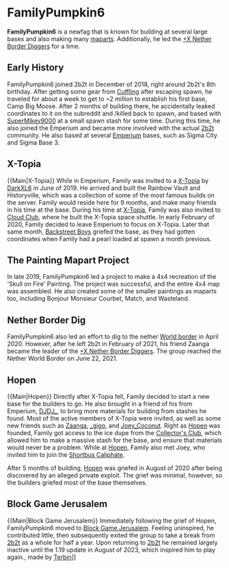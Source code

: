 # FamilyPumpkin6

**FamilyPumpkin6** is a newfag that is known for building at several large bases and also making many [maparts](https://2b2t.miraheze.org/wiki/Mapart). Additionally, he led the [+X Nether Border Diggers](https://2b2t.miraheze.org/wiki/%2BX_Nether_Border_Diggers) for a time.

## Early History
FamilyPumpkin6 joined 2b2t in December of 2018, right around 2b2t's 8th birthday. After getting some gear from [Cuffling](https://2b2t.miraheze.org/wiki/Cuffling) after escaping spawn, he traveled for about a week to get to ~2 million to establish his first base, Camp Big Moose. After 2 months of building there, he accidentally leaked coordinates to it on the subreddit and /killed back to spawn, and based with [SuperMikey9000](https://2b2t.miraheze.org/wiki/SuperMikey9000) at a small spawn stash for some time. During this time, he also joined the Emperium and became more involved with the actual [2b2t](https://2b2t.miraheze.org/wiki/2b2t) community. He also based at several [Emperium](https://2b2t.miraheze.org/wiki/Emperium) bases, such as Sigma City and Sigma Base 3.

## X-Topia
{{Main|X-Topia}}
While in Emperium, Family was invited to a [X-Topia](https://2b2t.miraheze.org/wiki/X-Topia) by [DarkXL6](https://2b2t.miraheze.org/wiki/DarkXL6) in June of 2019. He arrived and built the Rainbow Vault and Historyville, which was a collection of some of the most famous builds on the server. Family would reside here for 9 months, and make many friends in his time at the base. During his time at [X-Topia](https://2b2t.miraheze.org/wiki/X-Topia), Family was also invited to [Cloud Club](https://2b2t.miraheze.org/wiki/Cloud_Club), where he built the X-Topia space shuttle. In early February of 2020, Family decided to leave Emperium to focus on X-Topia. Later that same month, [Backstreet Boys](https://2b2t.miraheze.org/wiki/Backstreet_Boys) griefed the base, as they had gotten coordinates when Family had a pearl loaded at spawn a month previous.

## The Painting Mapart Project
In late 2019, FamilyPumpkin6 led a project to make a 4x4 recreation of the 'Skull on Fire' Painting. The project was successful, and the entire 4x4 map was assembled. He also created some of the smaller paintings as maparts too, including Bonjour Monsieur Courbet, Match, and Wasteland.

## Nether Border Dig
FamilyPumpkin6 also led an effort to dig to the nether [World border](https://2b2t.miraheze.org/wiki/World_border) in April 2020. However, after he left 2b2t in February of 2021, his friend Zaanga became the leader of the [+X Nether Border Diggers](https://2b2t.miraheze.org/wiki/%2BX_Nether_Border_Diggers). The group reached the Nether World Border on June 22, 2021.

## Hopen
{{Main|Hopen}}
Directly after X-Topia fell, Family decided to start a new base for the builders to go. He also brought in a friend of his from Emperium, [DJDJ_](https://2b2t.miraheze.org/wiki/DJDJ_), to bring more materials for building from stashes he found. Most of the active members of X-Topia were invited, as well as some new friends such as [Zaanga](https://2b2t.miraheze.org/wiki/Zaanga), [_gigo](https://2b2t.miraheze.org/wiki/_gigo), and [Joey_Coconut](https://2b2t.miraheze.org/wiki/Joey_Coconut). Right as [Hopen](https://2b2t.miraheze.org/wiki/Hopen) was founded, Family got access to the ice dupe from the [Collector's Club](https://2b2t.miraheze.org/wiki/Collector%27s_Club), which allowed him to make a massive stash for the base, and ensure that materials would never be a problem. While at [Hopen](https://2b2t.miraheze.org/wiki/Hopen), Family also met Joey, who invited him to join the [Shortbus Caliphate](https://2b2t.miraheze.org/wiki/Shortbus_Caliphate).

After 5 months of building, [Hopen](https://2b2t.miraheze.org/wiki/Hopen) was griefed in August of 2020 after being discovered by an alleged private exploit. The grief was minimal, however, so the builders griefed most of the base themselves.

## Block Game Jerusalem
{{Main|Block Game Jerusalem}}
Immediately following the grief of Hopen, FamilyPumpkin6 moved to [Block Game Jerusalem](https://2b2t.miraheze.org/wiki/Block_Game_Jerusalem). Feeling uninspired, he contributed little, then subsequently exited the group to take a break from [2b2t](https://2b2t.miraheze.org/wiki/2b2t) as a whole for half a year. Upon returning to [2b2t](https://2b2t.miraheze.org/wiki/2b2t) he remained largely inactive until the 1.19 update in August of 2023, which inspired him to play again., made by [Terbin](https://2b2t.miraheze.org/wiki/Terbin)]]